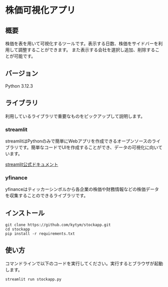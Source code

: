 # 株価可視化アプリ

## 概要
株価を表を用いて可視化するツールです。表示する日数、株価をサイドバーを利用して調整することができます。
また表示する会社を選択し追加、削除することが可能です。

## バージョン
Python 3.12.3

## ライブラリ
利用しているライブラリで重要なものをピックアップして説明します。
### streamlit
streamlitはPythonのみで簡単にWebアプリを作成できるオープンソースのライブラリです。簡単なコードでUIを作成することができ、データの可視化に向いています。

[streamlit公式ドキュメント](https://docs.streamlit.io/)

### yfinance
yfinanceはティッカーシンボルから各企業の株価や財務情報などの株価データを収集することのできるライブラリです。


## インストール
```
git clone https://github.com/kytym/stockapp.git
cd stockapp
pip install -r requirements.txt
```

## 使い方
コマンドラインで以下のコードを実行してください。実行するとブラウザが起動します。
```
streamlit run stockapp.py
```
